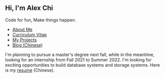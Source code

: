 ## Hi, I'm **Alex Chi**

Code for fun, Make things happen.

* [About Me](https://www.skyzh.dev/pages/about)
* [Curriculum Vitae](https://www.skyzh.dev/pages/cv)
* [My Projects](https://www.skyzh.dev/pages/projects)
* [Blog (Chinese)](https://www.skyzh.dev/posts)

I'm planning to pursue a master's degree next fall, while in the meantime, looking for an internship from Fall 2021 to Summer 2022. I'm looking for exciting opportunities to build database systems and storage systems. Here is my [resume](https://skyzh.github.io/files/resume_cn.pdf) (Chinese).
